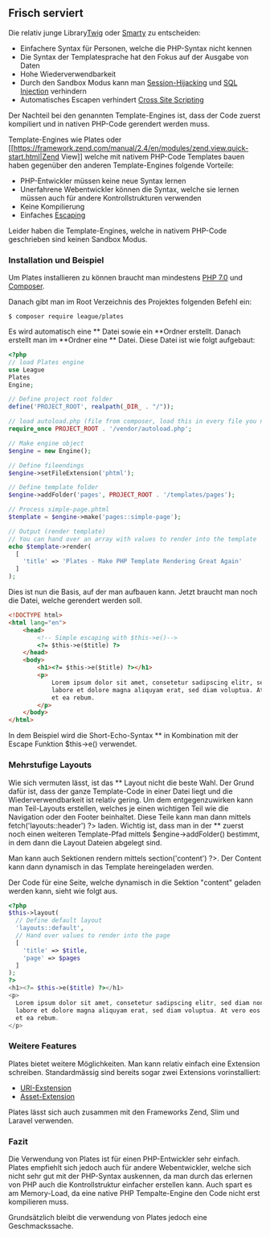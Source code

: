 ## Frisch serviert
Die relativ junge Library[Twig](/de/http/**twig.sensiolabs.org/) oder [Smarty](http://www.smarty.net/) zu entscheiden:


  * Einfachere Syntax für Personen, welche die PHP-Syntax nicht kennen
  * Die Syntax der Templatesprache hat den Fokus auf der Ausgabe von Daten
  * Hohe Wiederverwendbarkeit
  * Durch den Sandbox Modus kann man [Session-Hijacking](/de/wiki/hacking/session-hijacking) und [SQL Injection](/de/wiki/hacking/sql-injection) verhindern
  * Automatisches Escapen verhindert [Cross Site Scripting](/de/wiki/hacking/xss)

Der Nachteil bei den genannten Template-Engines ist, dass der Code zuerst kompiliert und in nativen PHP-Code gerendert werden muss.





Template-Engines wie Plates oder [[https://framework.zend.com/manual/2.4/en/modules/zend.view.quick-start.html|Zend
View]] welche mit nativem PHP-Code Templates bauen haben gegenüber den anderen Template-Engines folgende Vorteile:


  * PHP-Entwickler müssen keine neue Syntax lernen
  * Unerfahrene Webentwickler können die Syntax, welche sie lernen müssen auch für andere Kontrollstrukturen verwenden
  * Keine Kompilierung
  * Einfaches [Escaping](/de/wiki/escaping)

Leider haben die Template-Engines, welche in nativem PHP-Code geschrieben sind keinen Sandbox Modus.





### Installation und Beispiel
Um Plates installieren zu können braucht man mindestens [PHP 7.0](http://www.php.net/) und [Composer](/de/installationen/composer).


Danach gibt man im Root Verzeichnis des Projektes folgenden Befehl ein:
```
$ composer require league/plates
```
Es wird automatisch eine ** Datei sowie ein **Ordner erstellt. Danach erstellt man im **Ordner eine ** Datei. Diese Datei ist wie folgt aufgebaut:
```php
<?php
// load Plates engine
use League
Plates
Engine;

// Define project root folder
define('PROJECT_ROOT', realpath(_DIR_ . "/"));

// load autoload.php (file from composer, load this in every file you need something from composer)
require_once PROJECT_ROOT . '/vendor/autoload.php';

// Make engine object
$engine = new Engine();

// Define fileendings
$engine->setFileExtension('phtml');

// Define template folder
$engine->addFolder('pages', PROJECT_ROOT . '/templates/pages');

// Process simple-page.phtml
$template = $engine->make('pages::simple-page');

// Output (render template)
// You can hand over an array with values to render into the template
echo $template->render(
  [
    'title' => 'Plates - Make PHP Template Rendering Great Again'
  ]
);
```
Dies ist nun die Basis, auf der man aufbauen kann. Jetzt braucht man noch die Datei, welche gerendert werden soll.
```html
<!DOCTYPE html>
<html lang="en">
    <head>
        <!-- Simple escaping with $this->e()-->
        <?= $this->e($title) ?>
    </head>
    <body>
        <h1><?= $this->e($title) ?></h1>
        <p>
            Lorem ipsum dolor sit amet, consetetur sadipscing elitr, sed diam nonumy eirmod tempor invidunt ut
            labore et dolore magna aliquyam erat, sed diam voluptua. At vero eos et accusam et justo duo dolores 
            et ea rebum. 
        </p>
    </body>
</html>
```
In dem Beispiel wird die Short-Echo-Syntax ** in Kombination mit der Escape Funktion $this->e() verwendet.


### Mehrstufige Layouts
Wie sich vermuten lässt, ist das ** Layout nicht die beste Wahl. Der Grund dafür ist, dass der ganze Template-Code in einer Datei liegt und die Wiederverwendbarkeit ist relativ gering. Um dem entgegenzuwirken kann man Teil-Layouts erstellen, welches je einen wichtigen Teil wie die Navigation oder den Footer beinhaltet. Diese Teile kann man dann mittels <?= $this->fetch('layouts::header') ?> laden. Wichtig ist, dass man in der ** zuerst noch einen weiteren Template-Pfad mittels $engine->addFolder() bestimmt, in dem dann die Layout Dateien abgelegt sind.


Man kann auch Sektionen rendern mittels <?= $this->section('content') ?>. Der Content kann dann dynamisch in das Template hereingeladen werden.


Der Code für eine Seite, welche dynamisch in die Sektion "content" geladen werden kann, sieht wie folgt aus.
```php
<?php
$this->layout(
  // Define default layout
  'layouts::default',
  // Hand over values to render into the page
  [
    'title' => $title,
    'page' => $pages
  ]
);
?>
<h1><?= $this->e($title) ?></h1>
<p>
  Lorem ipsum dolor sit amet, consetetur sadipscing elitr, sed diam nonumy eirmod tempor invidunt ut
  labore et dolore magna aliquyam erat, sed diam voluptua. At vero eos et accusam et justo duo dolores 
  et ea rebum. 
</p>
```



### Weitere Features
Plates bietet weitere Möglichkeiten. Man kann relativ einfach eine Extension schreiben. Standardmässig sind bereits sogar zwei Extensions vorinstalliert:
  * [URI-Exstension](http://platesphp.com/extensions/uri/)
  * [Asset-Extension](http://platesphp.com/extensions/asset/)

Plates lässt sich auch zusammen mit den Frameworks Zend, Slim und Laravel verwenden.





### Fazit
Die Verwendung von Plates ist für einen PHP-Entwickler sehr einfach. Plates empfiehlt sich jedoch auch für andere Webentwickler, welche sich nicht sehr gut mit der PHP-Syntax auskennen, da man durch das erlernen von PHP auch die Kontrollstruktur einfacher erstellen kann. Auch spart es am Memory-Load, da eine native PHP Tempalte-Engine den Code nicht erst kompilieren muss.


Grundsätzlich bleibt die verwendung von Plates jedoch eine Geschmackssache.
